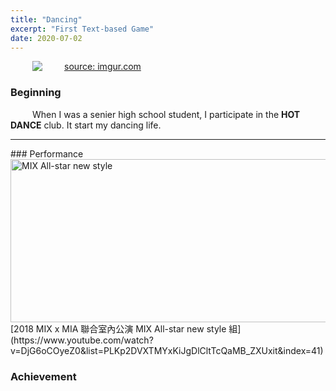 ```yaml
---
title: "Dancing"
excerpt: "First Text-based Game"
date: 2020-07-02
---
```


<style>
body {
  background-image: url("https://imgur.com/FyFIiLF");
  background-position: top;
  background-attachment: fixed;
  background-size: auto;
}
p {
    text-indent: 35px;
}
</style>

<a href="https://imgur.com/FyFIiLF"><img src="https://i.imgur.com/FyFIiLF.jpg" title="source: imgur.com" /></a>

### Beginning

When I was a senier high school student, I participate in the **HOT DANCE** club.
It start my dancing life.
<hr>
### Performance
<a href="https://www.youtube.com/watch?v=DjG6oCOyeZ0&list=PLKp2DVXTMYxKiJgDlCltTcQaMB_ZXUxit&index=41"><img src="https://i.imgur.com/pn8jYm0.jpg" style="width:519px;height:261px;" title="MIX All-star new style" /></a>
<br>
[2018 MIX x MIA 聯合室內公演 MIX All-star new style 組](https://www.youtube.com/watch?v=DjG6oCOyeZ0&list=PLKp2DVXTMYxKiJgDlCltTcQaMB_ZXUxit&index=41)

### Achievement






